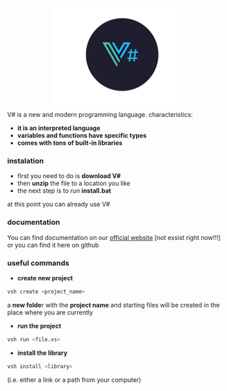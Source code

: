 <p align="center">
<img src="art/vs_logo.png" width="300px">
</p>

V# is a new and modern programming language. 
characteristics:
- **it is an interpreted language**
- **variables and functions have specific types**
- **comes with tons of built-in libraries**

### instalation
 - first you need to do is **download V#**
 - then **unzip** the file to a location you like
 - the next step is to *run* **install.bat**

 at this point you can already use V#

### documentation
 You can find documentation on our [official website](https://vsharp.pl) [not exsist right now!!!]
 or you can find it here on github 

### useful commands
- **create new project**
```bash
vsh create <project_name>
```

a **new folde**r with the **project name** and starting files will be 
created in the place where you are currently

- **run the project**
```bash
vsh run <file.vs>
```


- **install the library**
```bash
vsh install <library>
```
 (i.e. either a link or a path from your computer)
